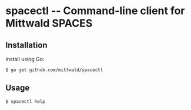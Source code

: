 # spacectl -- Command-line client for Mittwald SPACES

## Installation

Install using Go:

    $ go get github.com/mittwald/spacectl

## Usage

    $ spacectl help

